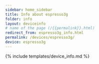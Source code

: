 ```yaml
---
sidebar: home_sidebar
title: Info about espresso3g
folder: info
layout: deviceinfo
# name of the page (/{{permalink}}.html)
redirect_from: espresso3g_info.html
permalink: /devices/espresso3g/
device: espresso3g
---
```

{% include templates/device_info.md %}
